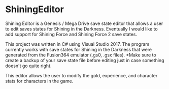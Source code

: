 # ShiningEditor
Shining Editor is a Genesis / Mega Drive save state editor that allows a user to edit saves states for Shining in the Darkness. Eventually I would like to add support for Shining Force and Shining Force 2 save states.

This project was written in C# using Visual Studio 2017. The program currently works with save states for Shining in the Darkness that were generated from the Fusion364 emulator (.gs0, .gsx files). *Make sure to create a backup of your save state file before editing just in case something doesn't go quite right.

This editor allows the user to modify the gold, experience, and character stats for characters in the game.
